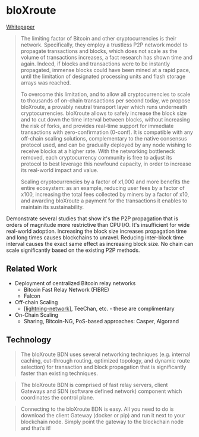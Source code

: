 # bloXroute

[Whitepaper](https://bloxroute.com/wp-content/uploads/2019/11/bloXrouteWhitepaper.pdf)

>The limiting factor of Bitcoin and other cryptocurrencies is their network. Specifically, they employ a trustless P2P network model to propagate transactions and blocks, which does not scale as the volume of transactions increases, a fact research has shown time and again. Indeed, if blocks and transactions were to be instantly propagated, immense blocks could have been mined at a rapid pace, until the limitation of designated processing units and flash storage arrays was reached.
>
>To overcome this limitation, and to allow all cryptocurrencies to scale to thousands of on-chain transactions per second today, we propose bloXroute, a provably neutral transport layer which runs underneath cryptocurrencies. bloXroute allows to safely increase the block size and to cut down the time interval between blocks, without increasing the risk of forks, and provides real-time support for immediate transactions with zero-confirmation (0-conf).
>It is compatible with any off-chain scaling solutions, complementary to the native consensus
protocol used, and can be gradually deployed by any node wishing to receive blocks at a higher rate. With the networking bottleneck removed, each cryptocurrency community is free to adjust its protocol to best leverage this newfound capacity, in order to increase its real-world impact and value.
>
>Scaling cryptocurrencies by a factor of x1,000 and more benefits the entire ecosystem: as an example, reducing user fees by a factor of x100, increasing the total fees collected by miners by a factor of x10, and awarding bloXroute a payment for the transactions it enables to maintain its sustainability.

Demonstrate several studies that show it's the P2P propagation that is orders of magnitude more restrictive than CPU I/O. It's insufficient for wide real-world adoption. Increasing the block size increases propagation time and long times causes blockchains to unravel. Reducing inter-block time interval causes the exact same effect as increasing block size. No chain can scale significantly based on the existing P2P methods.

## Related Work

* Deployment of centralized Bitcoin relay networks
  * Bitcoin Fast Relay Network (FIBRE)
  * Falcon
* Off-chain Scaling
  * [[lightning-network]], TeeChan, etc. - these are complimentary
* On-Chain Scaling
  * Sharing, Bitcoin-NG, PoS-based approaches: Casper, Algorand

## Technology

>The bloXroute BDN uses several networking techniques (e.g. internal caching, cut-through routing, optimized topology, and dynamic route selection) for transaction and block propagation that is significantly faster than existing techniques.

>The bloXroute BDN is comprised of fast relay servers, client Gateways and SDN (software defined network) component which coordinates the control plane.

>Connecting to the bloXroute BDN is easy. All you need to do is download the client Gateway (docker or pip) and run it next to your blockchain node. Simply point the gateway to the blockchain node and that’s it!



[//begin]: # "Autogenerated link references for markdown compatibility"
[lightning-network]: lightning-network "Lightning"
[//end]: # "Autogenerated link references"